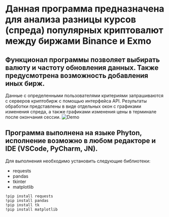 # Данная программа предназначена для анализа разницы курсов (спреда) популярных криптовалют между биржами Binance и Exmo
## Функционал программы позволяет выбирать валюту и частоту обновления данных. Также предусмотрена возможность добавления иных бирж.
Данные с определенными пользователями критериями запрашиваются с серверов криптобирж с помощью интерфейса API. Результаты обработки представлены в виде отдельных окон с графиками изменения спреда, а также графиками изменения цены в терминале после окончания сессии.
![Demo](./images/image.png)
## Программа выполнена на языке Phyton, исполнение возможно в любом редакторе и IDE (VSCode, PyCharm, JN).
Для выполнения необходимо установить следующие библиотеки:
- requests
- pandas
- tkinter
- matplotlib
```phyton
!pip install requests
!pip install pandas
!pip install tk
!pip install matplotlib
